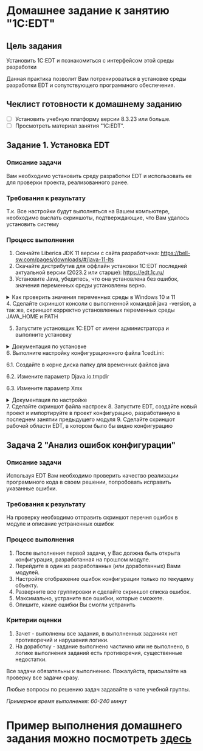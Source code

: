 # Домашнее задание к занятию "1C:EDT"

## Цель задания
Установить 1C:EDT и познакомиться с интерфейсом этой среды разработки

Данная практика позволит Вам потренироваться в установке среды разработки EDT и сопутствующего программного обеспечения.

## Чеклист готовности к домашнему заданию

- [ ] Установить учебную платформу версии 8.3.23 или больше.
- [ ] Просмотреть материал занятия "1C:EDT".

## Задание 1. Установка EDT

### Описание задачи
Вам необходимо установить среду разработки EDT и использовать ее для проверки проекта, реализованного ранее.

### Требования к результату
Т.к. Все настройки будут выполняться на Вашем компьютере, необходимо выслать скриншоты, подтверждающие, что Вам удалось установить систему

### Процесс выполнения
1. Скачайте Liberica JDK 11 версии с сайта разработчика: https://bell-sw.com/pages/downloads/#/java-11-lts
2. Скачайте дистрибутив для оффлайн установки 1С:EDT последней актуальной версии (2023.2 или старше): https://edt.1c.ru/
3. Установите Java, убедитесь, что она установлена без ошибок, значения переменных среды установлены верно.
<details>
  <summary>Как проверить значения переменных среды в Windows 10 и 11</summary>
  https://remontka.pro/environment-variables-windows/?ysclid=lc3alynrna477263717
</details>
4. Сделайте скриншот консоли с выполненной командой java -version, а так же, скриншот корректно установленных переменных среды JAVA_HOME и PATH

5. Запустите установщик 1C:EDT от имени администратора и выполните установку
<details>
  <summary>Документация по установке</summary>
  https://its.1c.ru/db/edtdoc#content:76:hdoc
</details>
6. Выполните настройку конфигурационного файла 1cedt.ini:

6.1. Создайте в корне диска папку для временных файлов java

6.2. Измените параметр Djava.io.tmpdir

6.3. Измените параметр Xmx

<details>
  <summary>Документация по настройке</summary>
  https://its.1c.ru/db/edtdoc/content/40/hdoc (см раздел "Импорт больших конфигураций")
</details>
7. Сделайте скриншот файла настроек
8. Запустите EDT, создайте новый проект и импортируйте в проект конфигурацию, разработанную в последнем занятии предыдущего модуля 
9. Сделайте скриншот рабочей области EDT, в котором было бы видно конфигурацию

## Задача 2 "Анализ ошибок конфигурации"

### Описание задачи
Используя EDT Вам необходимо проверить качество реализации программного кода в своем решении, попробовать исправить указанные ошибки.

### Требования к результату
На проверку необходимо отправить скриншот перечня ошибок в модуле и описание устраненных ошибок

### Процесс выполнения
1. После выполнения первой задачи, у Вас должна быть открыта конфигурация, разработанная на прошлом модуле.
2. Перейдите в один из разработанных (или доработанных) Вами модулей.
3. Настройте отображение ошибок конфигурации только по текущему объекту.
4. Разверните все группировки и сделайте скриншот списка ошибок.
5. Максимально, устраните все ошибки, которые сможете.
6. Опишите, какие ошибки Вы смогли устранить

### Критерии оценки

1. Зачет - выполнены все задания, в выполненных заданиях нет противоречий и нарушения логики. 
2. На доработку - задание выполнено частично или не выполнено, в логике выполнения заданий есть противоречия, существенные недостатки.

Все задачи обязательны к выполнению. Пожалуйста, присылайте на проверку все задачи сразу.

Любые вопросы по решению задач задавайте в чате учебной группы.

*Примерное время выполнения: 60-240 минут*

# Пример выполнения домашнего задания можно посмотреть [здесь](HW_13_1example.MD)
